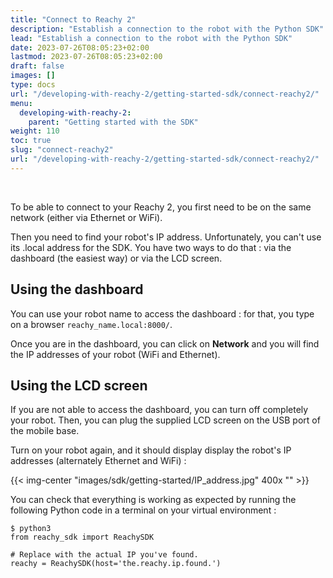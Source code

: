 ```yaml
---
title: "Connect to Reachy 2"
description: "Establish a connection to the robot with the Python SDK"
lead: "Establish a connection to the robot with the Python SDK"
date: 2023-07-26T08:05:23+02:00
lastmod: 2023-07-26T08:05:23+02:00
draft: false
images: []
type: docs
url: "/developing-with-reachy-2/getting-started-sdk/connect-reachy2/"
menu:
  developing-with-reachy-2:
    parent: "Getting started with the SDK"
weight: 110
toc: true
slug: "connect-reachy2"
url: "/developing-with-reachy-2/getting-started-sdk/connect-reachy2/"
---
```


<br>

To be able to connect to your Reachy 2, you first need to be on the same network (either via Ethernet or WiFi).

Then you need to find your robot's IP address. Unfortunately, you can't use its .local address for the SDK. You have two ways to do that : via the dashboard (the easiest way) or via the LCD screen. 

## Using the dashboard

You can use your robot name to access the dashboard : for that, you type on a browser `reachy_name.local:8000/`. 

Once you are in the dashboard, you can click on **Network** and you will find the IP addresses of your robot (WiFi and Ethernet). 


## Using the LCD screen

If you are not able to access the dashboard, you can turn off completely your robot. Then, you can plug the supplied LCD screen on the USB port of the mobile base.

Turn on your robot again, and it should display display the robot's IP addresses (alternately Ethernet and WiFi) : 

{{< img-center "images/sdk/getting-started/IP_address.jpg" 400x "" >}}


You can check that everything is working as expected by running the following Python code in a terminal on your virtual environment :

```
$ python3
from reachy_sdk import ReachySDK

# Replace with the actual IP you've found.
reachy = ReachySDK(host='the.reachy.ip.found.')
```
